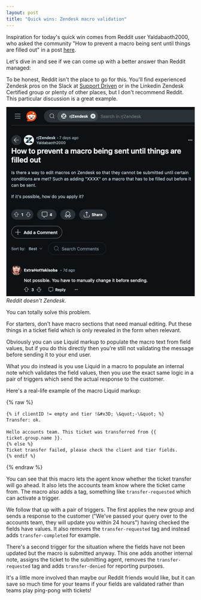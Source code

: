 ```yaml
---
layout: post
title: "Quick wins: Zendesk macro validation"
---
```


Inspiration for today's quick win comes from Reddit user Yaldabaoth2000, who asked the community "How to prevent a macro being sent until things are filled out" in a post [here](https://www.reddit.com/r/Zendesk/comments/1cx3d08/how_to_prevent_a_macro_being_sent_until_things/).

Let's dive in and see if we can come up with a better answer than Reddit managed<!--excerpt-end-->:

To be honest, Reddit isn't the place to go for this. You'll find experienced Zendesk pros on the Slack at [Support Driven](https://www.supportdriven.com/) or in the Linkedin Zendesk Certified group or plenty of other places, but I don't recommend Reddit. This particular discussion is a great example.

![Reddit doesn't Zendesk.](/public/img/reddit.jpeg)
*Reddit doesn't Zendesk.*

You can totally solve this problem.

For starters, don't have macro sections that need manual editing. Put these things in a ticket field which is only revealed in the form when relevant.

Obviously you can use Liquid markup to populate the macro text from field values, but if you do this directly then you're still not validating the message before sending it to your end user.

What you do instead is you use Liquid in a macro to populate an internal note which validates the field values, then you use the exact same logic in a pair of triggers which send the actual response to the customer.

Here's a real-life example of the macro Liquid markup:

{% raw %}
```
{% if clientID != empty and tier !&#x3D; \&quot;-\&quot; %}
Transfer: ok.

Hello accounts team. This ticket was transferred from {{ ticket.group.name }}.
{% else %}
Ticket transfer failed, please check the client and tier fields.
{% endif %}
```
{% endraw %}

You can see that this macro lets the agent know whether the ticket transfer will go ahead. It also lets the accounts team know where the ticket came from. The macro also adds a tag, something like `transfer-requested` which can activate a trigger.

We follow that up with a pair of triggers. The first applies the new group and sends a response to the customer ("We've passed your query over to the accounts team, they will update you within 24 hours") having checked the fields have values. It also removes the `transfer-requested` tag and instead adds `transfer-completed` for example.

There's a second trigger for the situation where the fields have not been updated but the macro is submitted anyway. This one adds another internal note, assigns the ticket to the submitting agent, removes the `transfer-requested` tag and adds `transfer-denied` for reporting purposes.

It's a little more involved than maybe our Reddit friends would like, but it can save so much time for your teams if your fields are validated rather than teams play ping-pong with tickets!